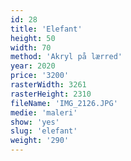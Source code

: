 ```yaml
---
id: 28
title: 'Elefant'
height: 50
width: 70
method: 'Akryl på lærred'
year: 2020
price: '3200'
rasterWidth: 3261
rasterHeight: 2310
fileName: 'IMG_2126.JPG'
medie: 'maleri'
show: 'yes'
slug: 'elefant'
weight: '290'
---
```

